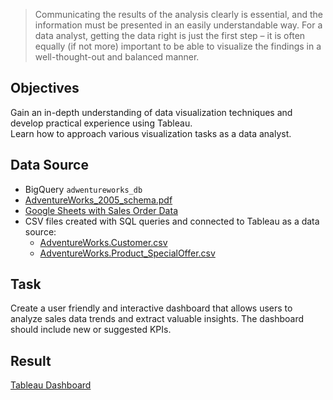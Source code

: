 > Communicating the results of the analysis clearly is essential, and the information must be presented in an easily understandable way. For a data analyst, getting the data right is just the first step – it is often equally (if not more) important to be able to visualize the findings in a well-thought-out and balanced manner.

## Objectives
Gain an in-depth understanding of data visualization techniques and develop practical experience using Tableau.  
Learn how to approach various visualization tasks as a data analyst.

## Data Source
- BigQuery `adwentureworks_db`
- [AdventureWorks_2005_schema.pdf](https://drive.google.com/file/d/1-Qsnn3bg0_PYgY5kKJOUDG8xdKLvOLPK/view?usp=sharing)
- [Google Sheets with Sales Order Data](https://docs.google.com/spreadsheets/d/1wSIv4oMbynUpIM8lgQuJfDa7byhER5gvHjWvH-4skQY/edit?usp=drive_link)
- CSV files created with SQL queries and connected to Tableau as a data source:
    - [AdventureWorks.Customer.csv](https://drive.google.com/file/d/1UdqRdisPSoVL-uJYJONJZvQeZfxRbuw3/view?usp=drive_link)
    - [AdventureWorks.Product_SpecialOffer.csv](https://drive.google.com/file/d/1Ds527DsAd69ESQY5A7xNpzXcbCso78WM/view?usp=drive_link)
<!-- [AdventureWorks.Product_Cost.csv](https://drive.google.com/file/d/1Rre4pbBrRo6u1C1zW0lBKvMDu_6WRBtm/view?usp=drive_link) -->

## Task
Create a user friendly and interactive dashboard that allows users to analyze sales data trends and extract valuable insights. The dashboard should include new or suggested KPIs.

## Result 
[Tableau Dashboard](https://public.tableau.com/app/profile/marina.korneva/viz/mkorneCARM2S1GradedTaskR2/M2S1GradedTask)
